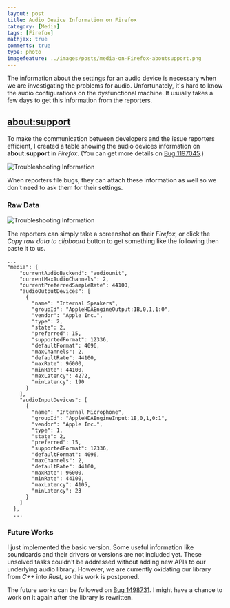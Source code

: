 ```yaml
---
layout: post
title: Audio Device Information on Firefox
category: [Media]
tags: [Firefox]
mathjax: true
comments: true
type: photo
imagefeature: ../images/posts/media-on-Firefox-aboutsupport.png
---
```


The information about the settings for an audio device is necessary
when we are investigating the problems for audio.
Unfortunately, it's hard to know the audio configurations
on the dysfunctional machine.
It usually takes a few days to get this information from the reporters.

## [about:support](about:support)
To make the communication between developers and the issue reporters efficient,
I created a table showing the audio devices information
on **about:support** in *Firefox*.
(You can get more details on [Bug 1197045][b1197045].)

![][aboutsupport]

When reporters file bugs, they can attach these information as well
so we don't need to ask them for their settings.

### Raw Data

![][aboutsupport-rawdata]

The reporters can simply take a screenshot on their *Firefox*,
or click the *Copy raw data to clipboard* button to get something
like the following then paste it to us.

```
...
"media": {
    "currentAudioBackend": "audiounit",
    "currentMaxAudioChannels": 2,
    "currentPreferredSampleRate": 44100,
    "audioOutputDevices": [
      {
        "name": "Internal Speakers",
        "groupId": "AppleHDAEngineOutput:1B,0,1,1:0",
        "vendor": "Apple Inc.",
        "type": 2,
        "state": 2,
        "preferred": 15,
        "supportedFormat": 12336,
        "defaultFormat": 4096,
        "maxChannels": 2,
        "defaultRate": 44100,
        "maxRate": 96000,
        "minRate": 44100,
        "maxLatency": 4272,
        "minLatency": 190
      }
    ],
    "audioInputDevices": [
      {
        "name": "Internal Microphone",
        "groupId": "AppleHDAEngineInput:1B,0,1,0:1",
        "vendor": "Apple Inc.",
        "type": 1,
        "state": 2,
        "preferred": 15,
        "supportedFormat": 12336,
        "defaultFormat": 4096,
        "maxChannels": 2,
        "defaultRate": 44100,
        "maxRate": 96000,
        "minRate": 44100,
        "maxLatency": 4105,
        "minLatency": 23
      }
    ]
  },
  ...
```

### Future Works
I just implemented the basic version.
Some useful information like soundcards and their drivers or versions
are not included yet. 
These unsolved tasks couldn't be addressed
without adding new APIs to our underlying audio library.
However, we are currently oxidating our library from *C++* into *Rust*,
so this work is postponed.

The future works can be followed on [Bug 1498731][b1498731].
I might have a chance to work on it again after the library is rewritten.

[aboutsupport]: ../images/posts/media-on-Firefox-aboutsupport.png "Troubleshooting Information"
[aboutsupport-rawdata]: ../images/posts/rawdata-aboutsupport.png "Troubleshooting Information"
[b1197045]: https://bugzilla.mozilla.org/show_bug.cgi?id=1197045 "Bug 1197045 - Add some basic audio hardware/driver/format information to about:support"
[b1498731]: https://bugzilla.mozilla.org/show_bug.cgi?id=1498731 "[Meta] Media section on about:support"